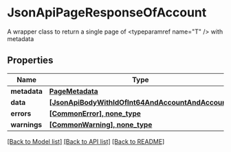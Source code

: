 # JsonApiPageResponseOfAccount

A wrapper class to return a single page of <typeparamref name=\"T\" /> with metadata

## Properties
Name | Type | Description | Notes
------------ | ------------- | ------------- | -------------
**metadata** | [**PageMetadata**](PageMetadata.md) |  | 
**data** | [**[JsonApiBodyWithIdOfInt64AndAccountAndAccount]**](JsonApiBodyWithIdOfInt64AndAccountAndAccount.md) |  | 
**errors** | [**[CommonError], none_type**](CommonError.md) |  | [optional] 
**warnings** | [**[CommonWarning], none_type**](CommonWarning.md) |  | [optional] 

[[Back to Model list]](../README.md#documentation-for-models) [[Back to API list]](../README.md#documentation-for-api-endpoints) [[Back to README]](../README.md)


